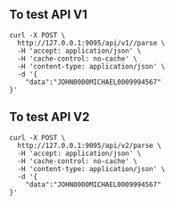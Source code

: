 

## To test API V1

    curl -X POST \
      http://127.0.0.1:9095/api/v1//parse \
      -H 'accept: application/json' \
      -H 'cache-control: no-cache' \
      -H 'content-type: application/json' \
      -d '{
    	"data":"JOHN0000MICHAEL0009994567"
    }'

## To test API V2

    curl -X POST \
      http://127.0.0.1:9095/api/v2/parse \
      -H 'accept: application/json' \
      -H 'cache-control: no-cache' \
      -H 'content-type: application/json' \
      -d '{
    	"data":"JOHN0000MICHAEL0009994567"
    }'
